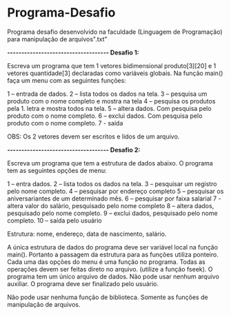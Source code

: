 # Programa-Desafio
Programa desafio desenvolvido na faculdade (Linguagem de Programação) para manipulação de arquivos".txt"


<b>------------------------------------ Desafio 1: </b>


Escreva um programa que tem 1 vetores bidimensional produto[3][20] e 1 vetores quantidade[3] declaradas como variáveis globais. Na função main() faça um menu com as seguintes funções:

1 – entrada de dados.
2 – lista todos os dados na tela.
3 – pesquisa um produto com o nome completo e mostra na tela
4 – pesquisa os produtos pela 1. letra e mostra todos na tela.
5 – altera dados. Com pesquisa pelo produto com o nome completo.
6 – exclui dados. Com pesquisa pelo produto com o nome completo.
7 - saída

OBS: Os 2 vetores devem ser escritos e lidos de um arquivo.



<b>------------------------------------ Desafio 2: </b>


Escreva um programa que tem a estrutura de dados abaixo. O programa tem as seguintes opções de menu:

1 – entra dados.
2 – lista todos os dados na tela.
3 – pesquisar um registro pelo nome completo.
4 – pesquisar por endereço completo
5 – pesquisar os aniversariantes de um determinado mês.
6 – pesquisar por faixa salarial
7 - altera valor do salário, pesquisado pelo nome completo
8 – altera dados, pesquisado pelo nome completo.
9 – exclui dados, pesquisado pelo nome completo.
10 – saída pelo usuário

Estrutura: nome, endereço, data de nascimento, salário.

A única estrutura de dados do programa deve ser variável local na função main(). Portanto a passagem da estrutura para as funções utiliza ponteiro.
Cada uma das opções do menu é uma função no programa.
Todas as operações devem ser feitas direto no arquivo. (utilize a função fseek).
O programa tem um único arquivo de dados. Não pode usar nenhum arquivo auxiliar.
O programa deve ser finalizado pelo usuário.

Não pode usar nenhuma função de biblioteca. Somente as funções de manipulação de arquivos.
